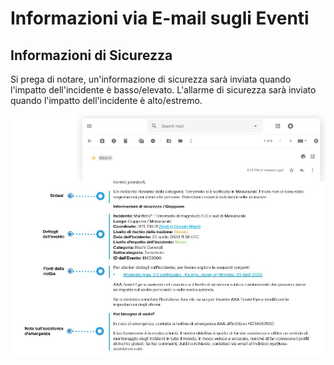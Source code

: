 # Informazioni via E-mail sugli Eventi

## Informazioni di Sicurezza

Si prega di notare, un'informazione di sicurezza sarà inviata quando l'impatto dell'incidente è basso/elevato. L'allarme di sicurezza sarà inviato quando l'impatto dell'incidente è alto/estremo.

![](../.gitbook/assets/security-information_mail.JPG)



